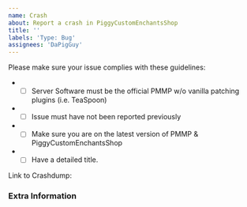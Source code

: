 ```yaml
---
name: Crash
about: Report a crash in PiggyCustomEnchantsShop
title: ''
labels: 'Type: Bug'
assignees: 'DaPigGuy'
---
```


<!-- Failure to complete the required fields will result in the issue being closed. -->
Please make sure your issue complies with these guidelines:
- * [ ] Server Software must be the official PMMP w/o vanilla patching plugins (i.e. TeaSpoon)
- * [ ] Issue must have not been reported previously
- * [ ] Make sure you are on the latest version of PMMP & PiggyCustomEnchantsShop
- * [ ] Have a detailed title.

<!--- Submit crash dumps to https://crash.pmmp.io or copy & paste contents to https://hastebin.com -->
Link to Crashdump: 

<!--- Provide any extra information below  -->
### Extra Information